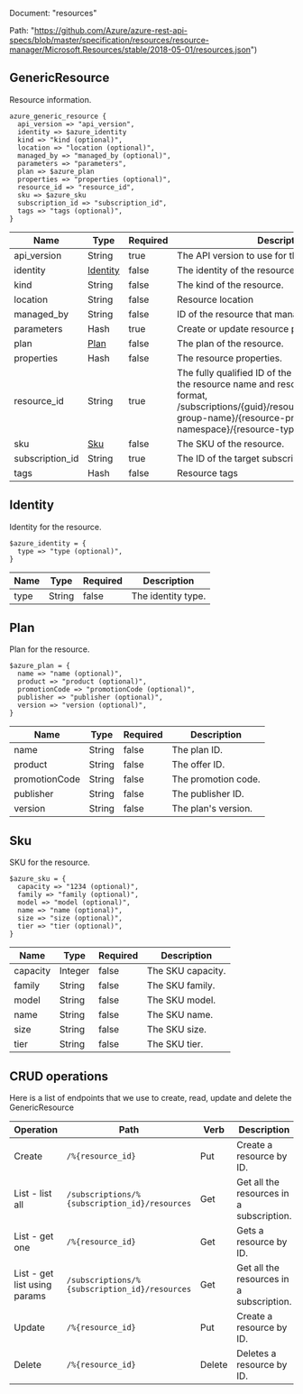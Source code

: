 Document: "resources"


Path: "https://github.com/Azure/azure-rest-api-specs/blob/master/specification/resources/resource-manager/Microsoft.Resources/stable/2018-05-01/resources.json")

## GenericResource

Resource information.

```puppet
azure_generic_resource {
  api_version => "api_version",
  identity => $azure_identity
  kind => "kind (optional)",
  location => "location (optional)",
  managed_by => "managed_by (optional)",
  parameters => "parameters",
  plan => $azure_plan
  properties => "properties (optional)",
  resource_id => "resource_id",
  sku => $azure_sku
  subscription_id => "subscription_id",
  tags => "tags (optional)",
}
```

| Name        | Type           | Required       | Description       |
| ------------- | ------------- | ------------- | ------------- |
|api_version | String | true | The API version to use for the operation. |
|identity | [Identity](#identity) | false | The identity of the resource. |
|kind | String | false | The kind of the resource. |
|location | String | false | Resource location |
|managed_by | String | false | ID of the resource that manages this resource. |
|parameters | Hash | true | Create or update resource parameters. |
|plan | [Plan](#plan) | false | The plan of the resource. |
|properties | Hash | false | The resource properties. |
|resource_id | String | true | The fully qualified ID of the resource, including the resource name and resource type. Use the format, /subscriptions/{guid}/resourceGroups/{resource-group-name}/{resource-provider-namespace}/{resource-type}/{resource-name} |
|sku | [Sku](#sku) | false | The SKU of the resource. |
|subscription_id | String | true | The ID of the target subscription. |
|tags | Hash | false | Resource tags |
        
## Identity

Identity for the resource.

```puppet
$azure_identity = {
  type => "type (optional)",
}
```

| Name        | Type           | Required       | Description       |
| ------------- | ------------- | ------------- | ------------- |
|type | String | false | The identity type. |
        
## Plan

Plan for the resource.

```puppet
$azure_plan = {
  name => "name (optional)",
  product => "product (optional)",
  promotionCode => "promotionCode (optional)",
  publisher => "publisher (optional)",
  version => "version (optional)",
}
```

| Name        | Type           | Required       | Description       |
| ------------- | ------------- | ------------- | ------------- |
|name | String | false | The plan ID. |
|product | String | false | The offer ID. |
|promotionCode | String | false | The promotion code. |
|publisher | String | false | The publisher ID. |
|version | String | false | The plan's version. |
        
## Sku

SKU for the resource.

```puppet
$azure_sku = {
  capacity => "1234 (optional)",
  family => "family (optional)",
  model => "model (optional)",
  name => "name (optional)",
  size => "size (optional)",
  tier => "tier (optional)",
}
```

| Name        | Type           | Required       | Description       |
| ------------- | ------------- | ------------- | ------------- |
|capacity | Integer | false | The SKU capacity. |
|family | String | false | The SKU family. |
|model | String | false | The SKU model. |
|name | String | false | The SKU name. |
|size | String | false | The SKU size. |
|tier | String | false | The SKU tier. |



## CRUD operations

Here is a list of endpoints that we use to create, read, update and delete the GenericResource

| Operation | Path | Verb | Description | OperationID |
| ------------- | ------------- | ------------- | ------------- | ------------- |
|Create|`/%{resource_id}`|Put|Create a resource by ID.|Resources_CreateOrUpdateById|
|List - list all|`/subscriptions/%{subscription_id}/resources`|Get|Get all the resources in a subscription.|Resources_List|
|List - get one|`/%{resource_id}`|Get|Gets a resource by ID.|Resources_GetById|
|List - get list using params|`/subscriptions/%{subscription_id}/resources`|Get|Get all the resources in a subscription.|Resources_List|
|Update|`/%{resource_id}`|Put|Create a resource by ID.|Resources_CreateOrUpdateById|
|Delete|`/%{resource_id}`|Delete|Deletes a resource by ID.|Resources_DeleteById|
